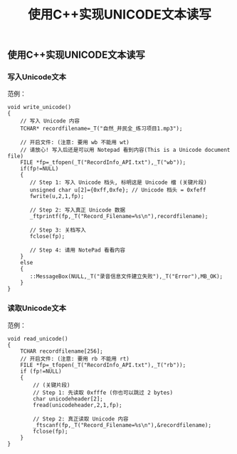 ﻿---
layout: blog-post
title: "使用C++实现UNICODE文本读写"
excerpt: "使用C++实现UNICODE文本读写"
location: "Shenzhen LYJ"
time: 05:14 PM
category: Code
tags:
- Windows
- CPlus
---

## 使用C++实现UNICODE文本读写 ##

### 写入Unicode文本 ###

范例：    

	void write_unicode()
	{
		// 写入 Unicode 内容
		TCHAR* recordfilename=_T("自然_井民全_练习项目1.mp3");

		// 开启文件: (注意: 要用 wb 不能用 wt)
		// 请放心! 写入后还是可以用 Notepad 看到内容(This is a Unicode document file)
		FILE *fp=_tfopen(_T("RecordInfo_API.txt"),_T("wb"));
		if(fp!=NULL)
		{
		   // Step 1: 写入 Unicode 档头, 标明这是 Unicode 檔 (关键片段)
		   unsigned char u[2]={0xff,0xfe}; // Unicode 档头 = 0xfeff
		   fwrite(u,2,1,fp);

		   // Step 2: 写入真正 Unicode 数据
		   _ftprintf(fp,_T("Record_Filename=%s\n"),recordfilename);

		   // Step 3: 关档写入
		   fclose(fp);

		   // Step 4: 请用 NotePad 看看内容
		}
		else
		{
		   ::MessageBox(NULL,_T("录音信息文件建立失败"),_T("Error"),MB_OK);
		}
	}

### 读取Unicode文本 ###

范例：    

	void read_unicode()
	{
		TCHAR recordfilename[256];
		// 开启文件: (注意: 要用 rb 不能用 rt)
		FILE *fp=_tfopen(_T("RecordInfo_API.txt"),_T("rb"));
		if (fp!=NULL)
		{
			// (关键片段)
			// Step 1: 先读取 0xfffe (你也可以跳过 2 bytes)
			char unicodeheader[2];
			fread(unicodeheader,2,1,fp);

			// Step 2: 真正读取 Unicode 内容
			_ftscanf(fp,_T("Record_Filename=%s\n"),&recordfilename);
			fclose(fp);
		}
	}
